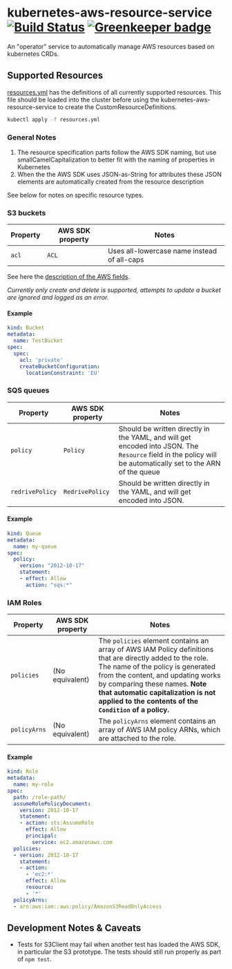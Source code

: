 # kubernetes-aws-resource-service [![Build Status](https://travis-ci.org/Collaborne/kubernetes-aws-resource-service.svg?branch=master)](https://travis-ci.org/Collaborne/kubernetes-aws-resource-service) [![Greenkeeper badge](https://badges.greenkeeper.io/Collaborne/kubernetes-aws-resource-service.svg)](https://greenkeeper.io/)

An "operator" service to automatically manage AWS resources based on kubernetes CRDs.

## Supported Resources

[resources.yml](/resources.yml) has the definitions of all currently supported resources. This file should be loaded into the cluster before using the kubernetes-aws-resource-service to create the CustomResourceDefinitions.

```sh
kubectl apply -f resources.yml
```

### General Notes

1. The resource specification parts follow the AWS SDK naming, but use smallCamelCapitalization to better fit with the naming of properties in Kubernetes
2. When the the AWS SDK uses JSON-as-String for attributes these JSON elements are automatically created from the resource description

See below for notes on specific resource types.

### S3 buckets

| Property | AWS SDK property | Notes
|----------|------------------|------
| `acl`    | `ACL`            | Uses all-lowercase name instead of all-caps

See here the [description of the AWS fields](http://docs.aws.amazon.com/AmazonS3/latest/API/RESTBucketPUT.html).

_Currently only create and delete is supported, attempts to update a bucket are ignored and logged as an error._

#### Example

```yaml
kind: Bucket
metadata:
  name: TestBucket
spec:
  spec:
    acl: 'private'
    createBucketConfiguration:
      locationConstraint: 'EU'
```

### SQS queues

| Property        | AWS SDK property | Notes
|-----------------|------------------|------
| `policy`        | `Policy`         | Should be written directly in the YAML, and will get encoded into JSON. The `Resource` field in the policy will be automatically set to the ARN of the queue
| `redrivePolicy` | `RedrivePolicy`  | Should be written directly in the YAML, and will get encoded into JSON.

#### Example

```yaml
kind: Queue
metadata:
  name: my-queue
spec:
  policy:
    version: "2012-10-17"
    statement:
    - effect: Allow
      action: "sqs:*"
```

### IAM Roles

| Property     | AWS SDK property | Notes
|--------------|------------------|------
| `policies`   | (No equivalent)  | The `policies` element contains an array of AWS IAM Policy definitions that are directly added to the role. The name of the policy is generated from the content, and updating works by comparing these names. **Note that automatic capitalization is not applied to the contents of the `Condition` of a policy.**
| `policyArns` | (No equivalent)  | The `policyArns` element contains an array of AWS IAM policy ARNs, which are attached to the role.

#### Example

```yaml
kind: Role
metadata:
  name: my-role
spec:
  path: /role-path/
  assumeRolePolicyDocument:
    version: 2012-10-17
    statement:
    - action: sts:AssumeRole
      effect: Allow
      principal:
        service: ec2.amazonaws.com
  policies:
  - version: 2012-10-17
    statement:
    - action:
      - 'ec2:*'
      effect: Allow
      resource:
      - '*'
  policyArns:
  - arn:aws:iam::aws:policy/AmazonS3ReadOnlyAccess
```

## Development Notes & Caveats

* Tests for S3Client may fail when another test has loaded the AWS SDK, in particular the S3 prototype. The tests should still run properly as part of `npm test`.
